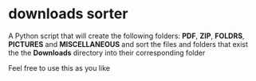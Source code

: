 # downloads sorter 
A Python script that will create the following folders: **PDF**, **ZIP**, **FOLDRS**, **PICTURES** and **MISCELLANEOUS** and sort the files and folders that exist the the **Downloads** directory into their corresponding folder

Feel free to use this as you like

